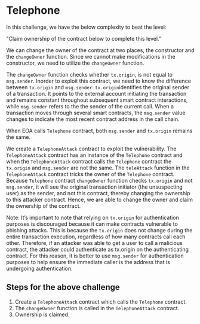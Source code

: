 
# Telephone

In this challenge, we have the below complexity to beat the level:

"Claim ownership of the contract below to complete this level."

We can change the owner of the contract at two places, the constructor and the `changeOwner` function. Since we cannot make modifications in the constructor, we need to utilize the `changeOwner` function.

The `changeOwner` function checks whether `tx.origin`, is not equal to `msg.sender`. Inorder to exploit this contract, we need to know the difference between `tx.origin` and `msg.sender`: `tx.origin`identifies the original sender of a transaction. It points to the external account initiating the transaction and remains constant throughout subsequent smart contract interactions, while `msg.sender` refers to the the sender of the current call. When a transaction moves through several smart contracts, the `msg.sender` value changes to indicate the most recent contract address in the call chain.

When EOA calls `Telephone` contract, both `msg.sender` and `tx.origin` remains the same. 

We create a `TelephoneAttack` contract to exploit the vulnerability. The `TelephoneAttack` contract has an instance of the `Telephone` contract and when the `TelephoneAttack` contract calls the `Telephone` contract the `tx.origin` and `msg.sender` are not the same. The `teleAttack` function in the `TelephoneAttack` contract tricks the owner of the `Telephone` contract. Because `Telephone` contract `changeOwner` function checks `tx.origin` and not `msg.sender`, it will see the original transaction initiator (the unsuspecting user) as the sender, and not this contract, thereby changing the ownership to this attacker contract. Hence, we are able to change the owner and claim the ownership of the contract. 

Note: It’s important to note that relying on `tx.origin` for authentication purposes is discouraged because it can make contracts vulnerable to phishing attacks. This is because the `tx.origin` does not change during the entire transaction execution, regardless of how many contracts call each other. Therefore, if an attacker was able to get a user to call a malicious contract, the attacker could authenticate as tx.origin on the authenticating contract. For this reason, it is better to use `msg.sender` for authentication purposes to help ensure the immediate caller is the address that is undergoing authentication.

## Steps for the above challenge
1. Create a `TelephoneAttack` contract which calls the `Telephone` contract.
2. The `changeOwner` function is called in the `TelephoneAttack` contract.
3. Ownership is claimed.